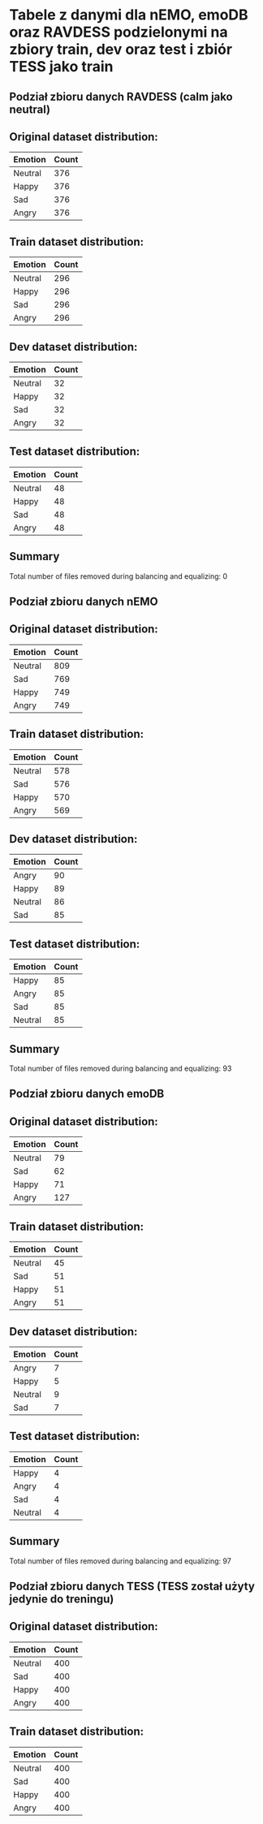 # Tabele z danymi dla nEMO, emoDB oraz RAVDESS podzielonymi na zbiory train, dev oraz test i zbiór TESS jako train

## Podział zbioru danych RAVDESS (calm jako neutral)

## Original dataset distribution:
| Emotion | Count |
|---------|-------|
| Neutral | 376   |
| Happy   | 376   |
| Sad     | 376   |
| Angry   | 376   |

## Train dataset distribution:
| Emotion | Count |
|---------|-------|
| Neutral | 296   |
| Happy   | 296   |
| Sad     | 296   |
| Angry   | 296   |

## Dev dataset distribution:
| Emotion | Count |
|---------|-------|
| Neutral | 32    |
| Happy   | 32    |
| Sad     | 32    |
| Angry   | 32    |

## Test dataset distribution:
| Emotion | Count |
|---------|-------|
| Neutral | 48    |
| Happy   | 48    |
| Sad     | 48    |
| Angry   | 48    |

## Summary
Total number of files removed during balancing and equalizing: 0


## Podział zbioru danych nEMO

## Original dataset distribution:
| Emotion | Count |
|---------|-------|
| Neutral | 809   |
| Sad     | 769   |
| Happy   | 749   |
| Angry   | 749   |

## Train dataset distribution:
| Emotion | Count |
|---------|-------|
| Neutral | 578   |
| Sad     | 576   |
| Happy   | 570   |
| Angry   | 569   |

## Dev dataset distribution:
| Emotion | Count |
|---------|-------|
| Angry   | 90    |
| Happy   | 89    |
| Neutral | 86    |
| Sad     | 85    |

## Test dataset distribution:
| Emotion | Count |
|---------|-------|
| Happy   | 85    |
| Angry   | 85    |
| Sad     | 85    |
| Neutral | 85    |

## Summary
Total number of files removed during balancing and equalizing: 93


## Podział zbioru danych emoDB

## Original dataset distribution:
| Emotion | Count |
|---------|-------|
| Neutral | 79    |
| Sad     | 62    |
| Happy   | 71    |
| Angry   | 127   |

## Train dataset distribution:
| Emotion | Count |
|---------|-------|
| Neutral | 45    |
| Sad     | 51    |
| Happy   | 51    |
| Angry   | 51    |

## Dev dataset distribution:
| Emotion | Count |
|---------|-------|
| Angry   | 7    |
| Happy   | 5    |
| Neutral | 9    |
| Sad     | 7    |

## Test dataset distribution:
| Emotion | Count |
|---------|-------|
| Happy   | 4     |
| Angry   | 4     |
| Sad     | 4     |
| Neutral | 4     |

## Summary
Total number of files removed during balancing and equalizing: 97


## Podział zbioru danych TESS (TESS został użyty jedynie do treningu)

## Original dataset distribution:
| Emotion | Count |
|---------|-------|
| Neutral | 400   |
| Sad     | 400   |
| Happy   | 400   |
| Angry   | 400   |

## Train dataset distribution:
| Emotion | Count |
|---------|-------|
| Neutral | 400   |
| Sad     | 400   |
| Happy   | 400   |
| Angry   | 400   |

